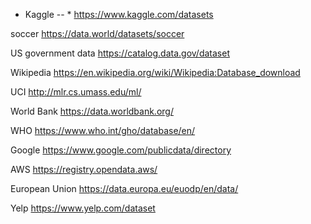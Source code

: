 * Kaggle 
-- * https://www.kaggle.com/datasets

soccer 
https://data.world/datasets/soccer

US government data
https://catalog.data.gov/dataset

Wikipedia
https://en.wikipedia.org/wiki/Wikipedia:Database_download

UCI
http://mlr.cs.umass.edu/ml/

World Bank
https://data.worldbank.org/

WHO
https://www.who.int/gho/database/en/

Google
https://www.google.com/publicdata/directory

AWS
https://registry.opendata.aws/

European Union
https://data.europa.eu/euodp/en/data/

Yelp
https://www.yelp.com/dataset

